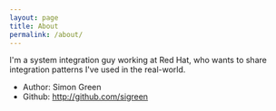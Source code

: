 ```yaml
---
layout: page
title: About
permalink: /about/
---
```

I'm a system integration guy working at Red Hat, who wants to share integration patterns I've used in the real-world.

* Author: Simon Green
* Github: http://github.com/sigreen